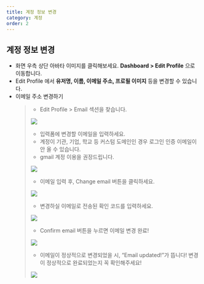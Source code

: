 ```yaml
---
title: 계정 정보 변경
category: 계정
order: 2
---
```


## 계정 정보 변경

- 화면 우측 상단 아바타 이미지를 클릭해보세요. **Dashboard > Edit Profile** 으로 이동합니다.
- Edit Profile 에서 **유저명, 이름, 이메일 주소, 프로필 이미지** 등을 변경할 수 있습니다.
- 이메일 주소 변경하기
  > - Edit Profile > Email 섹션을 찾습니다.
  >
  > ![](https://i.ibb.co/MSHg0mX/2021-09-30-4-32-49.png)
  >
  > - 입력폼에 변경할 이메일을 입력하세요.
  > - 계정이 기관, 기업, 학교 등 커스텀 도메인인 경우 로그인 인증 이메일이 안 올 수 있습니다.
  > - gmail 계정 이용을 권장드립니다.
  >
  > ![](https://i.ibb.co/VJSHXBy/2021-09-30-4-32-59.png)
  >
  > - 이메일 입력 후, Change email 버튼을 클릭하세요.
  >
  > ![](https://i.ibb.co/mJTXsQ4/2021-09-30-4-33-08.png)
  >
  > - 변경하실 이메일로 전송된 확인 코드를 입력하세요.
  >
  > ![](https://i.ibb.co/wr5yrWG/2021-09-30-4-33-21.png)
  >
  > - Confirm email 버튼을 누르면 이메일 변경 완료!
  >
  > ![](https://i.ibb.co/26cL4kP/2021-09-30-4-33-29.png)
  >
  > - 이메일이 정상적으로 변경되었을 시, “Email updated!”가 뜹니다! 변경이 정상적으로 완료되었는지 꼭 확인해주세요!
  >
  > ![](https://i.ibb.co/FJyk9z7/2021-09-30-4-34-39.png)
